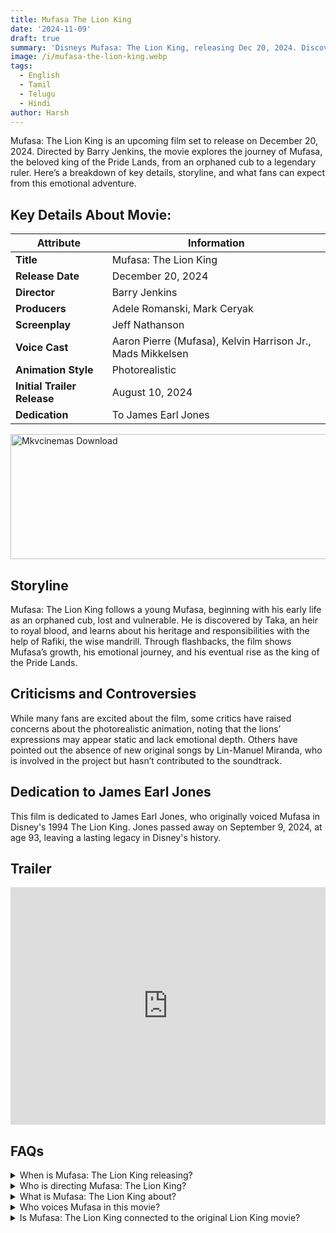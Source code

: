 ```yaml
---
title: Mufasa The Lion King
date: '2024-11-09'
draft: true
summary: 'Disneys Mufasa: The Lion King, releasing Dec 20, 2024. Discover Mufasa’s untold backstory, voice cast, and special dedication to James Earl Jones.'
image: /i/mufasa-the-lion-king.webp
tags:
  - English
  - Tamil
  - Telugu
  - Hindi
author: Harsh
---
```


Mufasa: The Lion King is an upcoming film set to release on December 20, 2024. Directed by Barry Jenkins, the movie explores the journey of Mufasa, the beloved king of the Pride Lands, from an orphaned cub to a legendary ruler. Here’s a breakdown of key details, storyline, and what fans can expect from this emotional adventure.

## Key Details About Movie:

| **Attribute**               | **Information**                                            |
| --------------------------- | ---------------------------------------------------------- |
| **Title**                   | Mufasa: The Lion King                                      |
| **Release Date**            | December 20, 2024                                          |
| **Director**                | Barry Jenkins                                              |
| **Producers**               | Adele Romanski, Mark Ceryak                                |
| **Screenplay**              | Jeff Nathanson                                             |
| **Voice Cast**              | Aaron Pierre (Mufasa), Kelvin Harrison Jr., Mads Mikkelsen |
| **Animation Style**         | Photorealistic                                             |
| **Initial Trailer Release** | August 10, 2024                                            |
| **Dedication**              | To James Earl Jones                                        |

<a href="https://mkvcinemas.buzz/bookmarks-list">
  <img src="/mkvcinemas-btn.webp" alt="Mkvcinemas Download" width="600" height="200" loading="lazy">
</a>

## Storyline

Mufasa: The Lion King follows a young Mufasa, beginning with his early life as an orphaned cub, lost and vulnerable. He is discovered by Taka, an heir to royal blood, and learns about his heritage and responsibilities with the help of Rafiki, the wise mandrill. Through flashbacks, the film shows Mufasa’s growth, his emotional journey, and his eventual rise as the king of the Pride Lands.

## Criticisms and Controversies

While many fans are excited about the film, some critics have raised concerns about the photorealistic animation, noting that the lions’ expressions may appear static and lack emotional depth. Others have pointed out the absence of new original songs by Lin-Manuel Miranda, who is involved in the project but hasn’t contributed to the soundtrack.

## Dedication to James Earl Jones

This film is dedicated to James Earl Jones, who originally voiced Mufasa in Disney's 1994 The Lion King. Jones passed away on September 9, 2024, at age 93, leaving a lasting legacy in Disney's history.

## Trailer

<iframe width="100%" height="380" src="https://www.youtube.com/embed/o17MF9vnabg" title={title} frameborder="0" allow="accelerometer; autoplay; clipboard-write; encrypted-media; gyroscope; picture-in-picture; web-share" referrerpolicy="strict-origin-when-cross-origin" allowfullscreen loading="lazy"></iframe>

## FAQs

<details>
  <summary>When is Mufasa: The Lion King releasing?</summary>
  <p>The movie will release in theaters on December 20, 2024.</p>
</details>

<details>
  <summary>Who is directing Mufasa: The Lion King?</summary>
  <p>Barry Jenkins is the director of the film.</p>
</details>

<details>
  <summary>What is Mufasa: The Lion King about?</summary>
  <p>The movie explores Mufasa’s journey from a young orphaned cub to his rise as king of the Pride Lands.</p>
</details>

<details>
  <summary>Who voices Mufasa in this movie?</summary>
  <p>Aaron Pierre provides the voice for Mufasa.</p>
</details>

<details>
  <summary>Is Mufasa: The Lion King connected to the original Lion King movie?</summary>
  <p>Yes, it serves as a prequel to the 2019 The Lion King remake, telling Mufasa’s backstory.</p>
</details>

